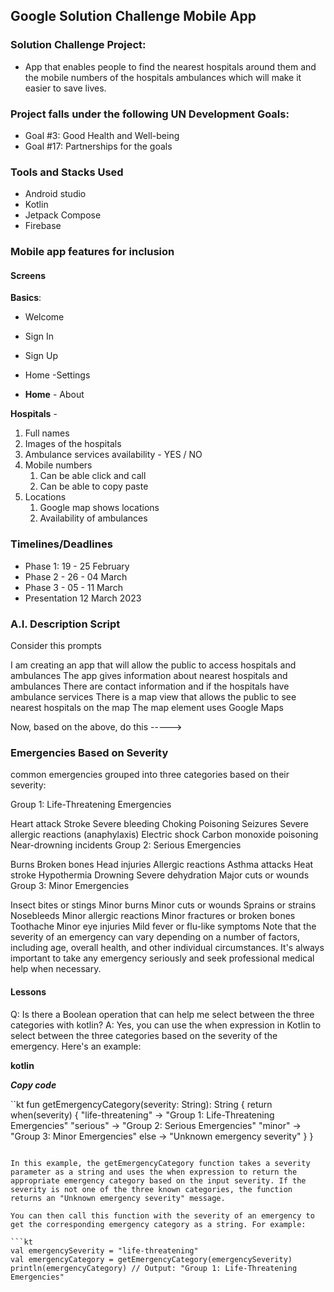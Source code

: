 ## Google Solution Challenge Mobile App
### Solution Challenge Project:
- App that enables people to find the nearest hospitals around them and the mobile numbers of the hospitals ambulances which will make it easier to save lives.

### Project falls under the following UN Development Goals:
- Goal #3: Good Health and Well-being
- Goal #17: Partnerships for the goals

### Tools and Stacks Used
- Android studio
- Kotlin
- Jetpack Compose
- Firebase

### Mobile app features for inclusion
#### Screens
**Basics**:
- Welcome
- Sign In
- Sign Up
- Home
 -Settings 

- **Home** - About 

**Hospitals** -
1. Full names
2. Images of the hospitals
3. Ambulance services availability - YES / NO
4. Mobile numbers
   1. Can be able click and call
   2. Can be able to copy paste
5. Locations
   1. Google map shows locations
   2. Availability of ambulances

### Timelines/Deadlines
- Phase 1: 19 - 25 February
- Phase 2 - 26 - 04 March
- Phase 3 - 05 - 11 March
- Presentation 12 March 2023


### A.I. Description Script
Consider this prompts

I am creating an app that will allow the public to access hospitals and ambulances
The app gives information about nearest hospitals and ambulances
There are contact information and if the hospitals have ambulance services
There is a map view that allows the public to see nearest hospitals on the map
The map element uses Google Maps

Now, based on the above, do this ----->

### Emergencies Based on Severity
common emergencies grouped into three categories based on their severity:

Group 1: Life-Threatening Emergencies

Heart attack
Stroke
Severe bleeding
Choking
Poisoning
Seizures
Severe allergic reactions (anaphylaxis)
Electric shock
Carbon monoxide poisoning
Near-drowning incidents
Group 2: Serious Emergencies

Burns
Broken bones
Head injuries
Allergic reactions
Asthma attacks
Heat stroke
Hypothermia
Drowning
Severe dehydration
Major cuts or wounds
Group 3: Minor Emergencies

Insect bites or stings
Minor burns
Minor cuts or wounds
Sprains or strains
Nosebleeds
Minor allergic reactions
Minor fractures or broken bones
Toothache
Minor eye injuries
Mild fever or flu-like symptoms
Note that the severity of an emergency can vary depending on a number of factors, including age, overall health, and other individual circumstances. It's always important to take any emergency seriously and seek professional medical help when necessary.


#### Lessons 
Q: Is there a Boolean operation that can help me select between the three categories with kotlin?
A: Yes, you can use the when expression in Kotlin to select between the three categories based on the severity of the emergency. Here's an example:

**kotlin**

***Copy code***

``kt
fun getEmergencyCategory(severity: String): String {
    return when(severity) {
        "life-threatening" -> "Group 1: Life-Threatening Emergencies"
        "serious" -> "Group 2: Serious Emergencies"
        "minor" -> "Group 3: Minor Emergencies"
        else -> "Unknown emergency severity"
    }
}
```

In this example, the getEmergencyCategory function takes a severity parameter as a string and uses the when expression to return the appropriate emergency category based on the input severity. If the severity is not one of the three known categories, the function returns an "Unknown emergency severity" message.

You can then call this function with the severity of an emergency to get the corresponding emergency category as a string. For example:

```kt
val emergencySeverity = "life-threatening"
val emergencyCategory = getEmergencyCategory(emergencySeverity)
println(emergencyCategory) // Output: "Group 1: Life-Threatening Emergencies"
```

